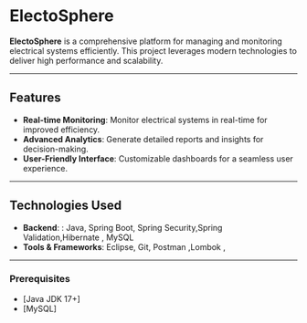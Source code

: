 # ElectoSphere

**ElectoSphere** is a comprehensive platform for managing and monitoring electrical systems efficiently. This project leverages modern technologies to deliver high performance and scalability.

---

## Features

- **Real-time Monitoring**: Monitor electrical systems in real-time for improved efficiency.
- **Advanced Analytics**: Generate detailed reports and insights for decision-making.
- **User-Friendly Interface**: Customizable dashboards for a seamless user experience.

---

## Technologies Used

- **Backend**: : Java, Spring Boot, Spring Security,Spring Validation,Hibernate , MySQL
- **Tools & Frameworks**: Eclipse, Git, Postman ,Lombok ,

---

### Prerequisites
- [Java JDK 17+]
- [MySQL]



